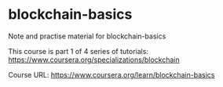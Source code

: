# blockchain-basics

Note and practise material for blockchain-basics

This course is part 1 of 4 series of tutorials: https://www.coursera.org/specializations/blockchain

Course URL: https://www.coursera.org/learn/blockchain-basics